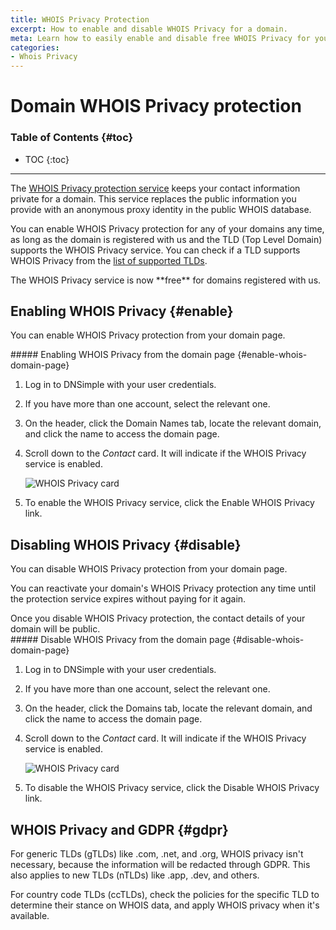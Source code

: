 ```yaml
---
title: WHOIS Privacy Protection
excerpt: How to enable and disable WHOIS Privacy for a domain.
meta: Learn how to easily enable and disable free WHOIS Privacy for your domain, protecting your personal information from public view and enhancing your online security.
categories:
- Whois Privacy
---
```


# Domain WHOIS Privacy protection

### Table of Contents {#toc}

* TOC
{:toc}

---

The [WHOIS Privacy protection service](/articles/what-is-whois-privacy) keeps your contact information private for a domain. This service replaces the public information you provide with an anonymous proxy identity in the public WHOIS database.

You can enable WHOIS Privacy protection for any of your domains any time, as long as the domain is registered with us and the TLD (Top Level Domain) supports the WHOIS Privacy service. You can check if a TLD supports WHOIS Privacy from the [list of supported TLDs](https://dnsimple.com/tlds).

<tip>
The WHOIS Privacy service is now **free** for domains registered with us.
</tip>


## Enabling WHOIS Privacy {#enable}

You can enable WHOIS Privacy protection from your domain page.

<div class="section-steps" markdown="1">
##### Enabling WHOIS Privacy from the domain page {#enable-whois-domain-page}

1.  Log in to DNSimple with your user credentials.
1.  If you have more than one account, select the relevant one.
1.  On the header, click the <label>Domain Names</label> tab, locate the relevant domain, and click the name to access the domain page.
1.  Scroll down to the _Contact_ card. It will indicate if the WHOIS Privacy service is enabled.

    ![WHOIS Privacy card](/files/whoisprivacy-domain-card-disabled.png)

1.  To enable the WHOIS Privacy service, click the <label>Enable WHOIS Privacy</label> link.

</div>

## Disabling WHOIS Privacy {#disable}

You can disable WHOIS Privacy protection from your domain page.

You can reactivate your domain's WHOIS Privacy protection any time until the protection service expires without paying for it again.

<warning>
Once you disable WHOIS Privacy protection, the contact details of your domain will be public.
</warning>

<div class="section-steps" markdown="1">
##### Disable WHOIS Privacy from the domain page {#disable-whois-domain-page}

1.  Log in to DNSimple with your user credentials.
1.  If you have more than one account, select the relevant one.
1.  On the header, click the <label>Domains</label> tab, locate the relevant domain, and click the name to access the domain page.
1.  Scroll down to the _Contact_ card. It will indicate if the WHOIS Privacy service is enabled.

    ![WHOIS Privacy card](/files/whoisprivacy-domain-card-enabled.png)

1.  To disable the WHOIS Privacy service, click the <label>Disable WHOIS Privacy</label> link.

</div>

## WHOIS Privacy and GDPR {#gdpr}

For generic TLDs (gTLDs) like .com, .net, and .org, WHOIS privacy isn't necessary, because the information will be redacted through GDPR. This also applies to new TLDs (nTLDs) like .app, .dev, and others.

For country code TLDs (ccTLDs), check the policies for the specific TLD to determine their stance on WHOIS data, and apply WHOIS privacy when it's available.
